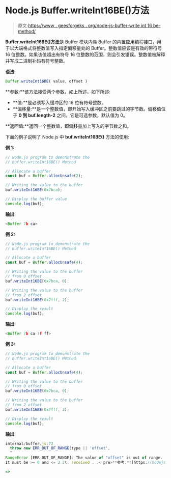 # Node.js Buffer.writeInt16BE()方法

> 原文:[https://www . geesforgeks . org/node-js-buffer-write int 16 be-method/](https://www.geeksforgeeks.org/node-js-buffer-writeint16be-method/)

**Buffer.writeInt16BE()方法**是 Buffer 模块内类 Buffer 的内置应用编程接口，用于以大端格式将整数值写入指定偏移量处的 Buffer。整数值应该是有效的带符号 16 位整数。如果该值超出有符号 16 位整数的范围，则会引发错误。整数值被解释并写成二进制补码有符号整数。

**语法:**

```js
Buffer.writeInt16BE( value, offset )
```

**参数:**该方法接受两个参数，如上所述，如下所述:

*   **值:**是必须写入缓冲区的 16 位有符号整数。
*   **偏移量:**是一个整数值，即开始写入缓冲区之前要跳过的字节数。偏移值位于 **0 到 buf.length-2** 之间。它是可选参数，默认值为 0。

**返回值:**返回一个整数值，即偏移量加上写入的字节数之和。

下面的例子说明了 Node.js 中 **buf.writeInt16BE()** 方法的使用:

**例 1:**

```js
// Node.js program to demonstrate the   
// Buffer.writeInt16BE() Method 

// Allocate a buffer
const buf = Buffer.allocUnsafe(2);

// Writing the value to the buffer
buf.writeInt16BE(0x7bca);

// Display the buffer value
console.log(buf);
```

**输出:**

```js
<Buffer 7b ca>
```

**例 2:**

```js
// Node.js program to demonstrate the   
// Buffer.writeInt16BE() Method 

// Allocate a buffer
const buf = Buffer.allocUnsafe(4);

// Writing the value to the buffer
// from 0 offset
buf.writeInt16BE(0x7bca, 0);

// Writing the value to the buffer
// from 2 offset
buf.writeInt16BE(0x7fff, 2);

// Display the result
console.log(buf); 
```

**输出:**

```js
<Buffer 7b ca 7f ff>
```

**例 3:**

```js
// Node.js program to demonstrate the   
// Buffer.writeInt16BE() Method 

// Allocate a buffer
const buf = Buffer.allocUnsafe(4);

// Writing the value to the buffer
// from 0 offset
buf.writeInt16BE(0x7bca, 0);

// Writing the value to the buffer
// from 2 offset
buf.writeInt16BE(0x7fff, 3);

// Display the result
console.log(buf); 
```

**输出:**

```js
internal/buffer.js:72
  throw new ERR_OUT_OF_RANGE(type || 'offset',
  ^
RangeError [ERR_OUT_OF_RANGE]: The value of "offset" is out of range.
It must be >= 0 and <= 3 2\. received . .< pre>**参考:**[https://nodejs . org/API/buffer . html # buff _ writeint 16 be _ value _ offset](https://nodejs.org/api/buffer.html#buffer_buf_writeint16be_value_offset)

=>
```